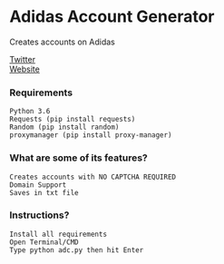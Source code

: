 # Adidas Account Generator
Creates accounts on Adidas

[Twitter](https://twitter.com/mxnnxt)\
[Website](https://minnat.carrd.co/)


### Requirements
```
Python 3.6
Requests (pip install requests)
Random (pip install random)
proxymanager (pip install proxy-manager)
```

### What are some of its features?
```
Creates accounts with NO CAPTCHA REQUIRED
Domain Support
Saves in txt file
```

### Instructions?
```
Install all requirements
Open Terminal/CMD
Type python adc.py then hit Enter
```
